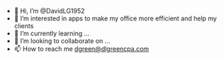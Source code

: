 - 👋 Hi, I’m @DavidLG1952
- 👀 I’m interested in apps to make my office more efficient and help my clients
- 🌱 I’m currently learning ...
- 💞️ I’m looking to collaborate on ...
- 📫 How to reach me dgreen@dlgreencpa.com

<!---
DavidLG1952/DavidLG1952 is a ✨ special ✨ repository because its `README.md` (this file) appears on your GitHub profile.
You can click the Preview link to take a look at your changes.
--->
